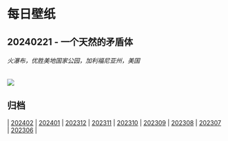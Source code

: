 # 每日壁纸

## 20240221 - 一个天然的矛盾体

###### 火瀑布，优胜美地国家公园，加利福尼亚州，美国

![](https://www.bing.com/th?id=OHR.YosemiteFirefall_ZH-CN2236242565_UHD.jpg)

## 归档

| [202402](/202402/README.md)
| [202401](/202401/README.md)
| [202312](/202312/README.md)
| [202311](/202311/README.md)
| [202310](/202310/README.md)
| [202309](/202309/README.md)
| [202308](/202308/README.md)
| [202307](/202307/README.md)
| [202306](/202306/README.md)
|